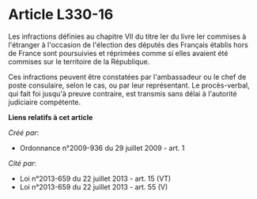 # Article L330-16

Les infractions définies au chapitre VII du titre Ier du livre Ier commises à l'étranger à l'occasion de l'élection des
députés des Français établis hors de France sont poursuivies et réprimées comme si elles avaient été commises sur le
territoire de la République. 

Ces infractions peuvent être constatées par l'ambassadeur ou le chef de poste consulaire, selon le cas, ou par leur
représentant. Le procès-verbal, qui fait foi jusqu'à preuve contraire, est transmis sans délai à l'autorité judiciaire
compétente.

**Liens relatifs à cet article**

_Créé par_:

  - Ordonnance n°2009-936 du 29 juillet 2009 - art. 1

_Cité par_:

  - Loi n°2013-659 du 22 juillet 2013 - art. 15 (VT)
  - Loi n°2013-659 du 22 juillet 2013 - art. 55 (V)
